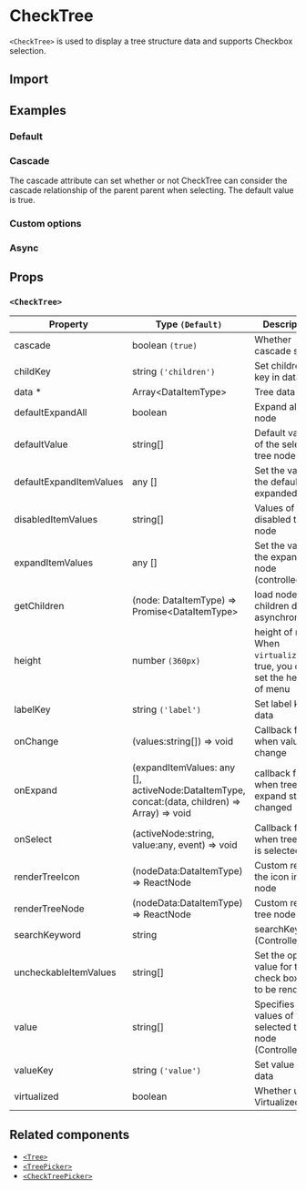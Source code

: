 # CheckTree

`<CheckTree>` is used to display a tree structure data and supports Checkbox selection.

## Import

<!--{include:(components/check-tree/fragments/import.md)}-->

## Examples

### Default

<!--{include:`basic.md`}-->

### Cascade

The cascade attribute can set whether or not CheckTree can consider the cascade relationship of the parent parent when selecting. The default value is true.

<!--{include:`cascade.md`}-->

### Custom options

<!--{include:`custom.md`}-->

### Async

<!--{include:`async.md`}-->

## Props

<!--{include:(_common/types/data-item-type.md)}-->

### `<CheckTree>`

| Property                | Type `(Default)`                                                                              | Description                                                               |
| ----------------------- | --------------------------------------------------------------------------------------------- | ------------------------------------------------------------------------- |
| cascade                 | boolean `(true)`                                                                              | Whether cascade select                                                    |
| childKey                | string `('children')`                                                                         | Set childrenKey key in data                                               |
| data \*                 | Array&lt;DataItemType&gt;                                                                     | Tree data                                                                 |
| defaultExpandAll        | boolean                                                                                       | Expand all tree node                                                      |
| defaultValue            | string[]                                                                                      | Default values of the selected tree node                                  |
| defaultExpandItemValues | any []                                                                                        | Set the value of the default expanded node                                |
| disabledItemValues      | string[]                                                                                      | Values of disabled tree node                                              |
| expandItemValues        | any []                                                                                        | Set the value of the expanded node (controlled)                           |
| getChildren             | (node: DataItemType) => Promise&lt;DataItemType&gt;                                           | load node children data asynchronously                                    |
| height                  | number `(360px)`                                                                              | height of menu. When `virtualize` is true, you can set the height of menu |
| labelKey                | string `('label')`                                                                            | Set label key in data                                                     |
| onChange                | (values:string[]) => void                                                                     | Callback fired when value change                                          |
| onExpand                | (expandItemValues: any [], activeNode:DataItemType, concat:(data, children) => Array) => void | callback fired when tree node expand state changed                        |
| onSelect                | (activeNode:string, value:any, event) => void                                                 | Callback fired when tree node is selected                                 |
| renderTreeIcon          | (nodeData:DataItemType) => ReactNode                                                          | Custom render the icon in tree node                                       |
| renderTreeNode          | (nodeData:DataItemType) => ReactNode                                                          | Custom render tree node                                                   |
| searchKeyword           | string                                                                                        | searchKeyword (Controlled)                                                |
| uncheckableItemValues   | string[]                                                                                      | Set the option value for the check box not to be rendered                 |
| value                   | string[]                                                                                      | Specifies the values of the selected tree node (Controlled)               |
| valueKey                | string `('value')`                                                                            | Set value key in data                                                     |
| virtualized             | boolean                                                                                       | Whether using Virtualized List                                            |

## Related components

- [`<Tree>`](../tree)
- [`<TreePicker>`](../tree-picker)
- [`<CheckTreePicker>`](../check-tree-picker)
